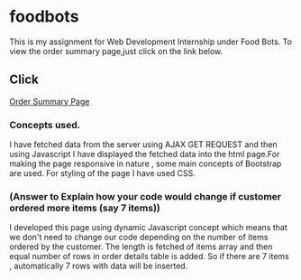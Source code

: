 # foodbots
This is my assignment for Web Development Internship under Food Bots. To view the order summary page,just click on the link below.

## Click

[Order Summary Page](https://jagrit29.github.io/foodbots/)


### Concepts used.
I have fetched data from the server using AJAX GET REQUEST and then using Javascript I have displayed the fetched data into the html page.For making the page responsive in nature , some main concepts of Bootstrap are used. For styling of the page I have used CSS.

### (Answer to Explain how your code would change if customer ordered more items (say 7 items))
I developed this page using dynamic Javascript concept which means that we don't need to change our code depending on the number of items ordered by the customer. The length is fetched of items array and then equal number of rows in order details table is added. So if there are 7 items , automatically 7 rows with data will be inserted.
